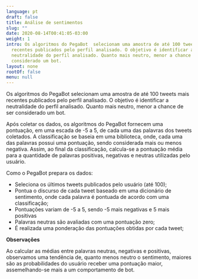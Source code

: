 ```yaml
---
language: pt
draft: false
title: Análise de sentimentos
slug: ""
date: 2020-08-14T00:41:05-03:00
weight: 1
intro: Os algoritmos do PegaBot  selecionam uma amostra de até 100 tweets mais
  recentes publicados pelo perfil analisado. O objetivo é identificar a
  neutralidade do perfil analisado. Quanto mais neutro, menor a chance de ser
  considerado um bot.
layout: none
rootOf: false
menu: null
---
```

Os algoritmos do PegaBot  selecionam uma amostra de até 100 tweets mais recentes publicados pelo perfil analisado. O objetivo é identificar a neutralidade do perfil analisado. Quanto mais neutro, menor a chance de ser considerado um bot.

Após coletar os dados, os algoritmos do PegaBot fornecem uma pontuação, em uma escada de -5 a 5, de cada uma das palavras dos tweets coletados. A classificação se baseia em uma biblioteca, onde, cada uma das palavras possui uma pontuação, sendo considerada mais ou menos negativa. Assim, ao final da classificação, calcula-se a pontuação média para a quantidade de palavras positivas, negativas e neutras utilizadas pelo usuário.

Como o PegaBot prepara os dados:

* Seleciona os últimos tweets publicados pelo usuário (até 100);
* Pontua o discurso de cada tweet baseado em uma dicionário de sentimento, onde cada palavra é pontuada de acordo com uma classificação;
* Pontuações variam de -5 a 5, sendo -5 mais negativas e 5 mais positivas
* Palavras neutras são avaliadas com uma pontuação zero;
* É realizada uma ponderação das pontuações obtidas por cada tweet;

**Observações**

Ao calcular as médias entre palavras neutras, negativas e positivas, observamos uma tendência de, quanto menos neutro o sentimento, maiores são as probabilidades do usuário receber uma pontuação maior, assemelhando-se mais a um comportamento de bot.